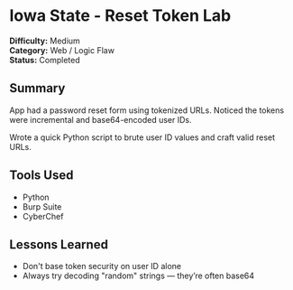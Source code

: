 # Iowa State - Reset Token Lab

**Difficulty:** Medium  
**Category:** Web / Logic Flaw  
**Status:** Completed

## Summary
App had a password reset form using tokenized URLs. Noticed the tokens were incremental and base64-encoded user IDs.

Wrote a quick Python script to brute user ID values and craft valid reset URLs.

## Tools Used
- Python
- Burp Suite
- CyberChef

## Lessons Learned
- Don't base token security on user ID alone
- Always try decoding "random" strings — they’re often base64
